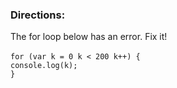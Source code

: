 <h3>Directions:</h3>
The for loop below has an error. Fix it!
<br/>
<br/>
<code>for (var k = 0 k < 200 k++) {</code><br/>
  <code>console.log(k);</code><br/>
<code>}</code>
